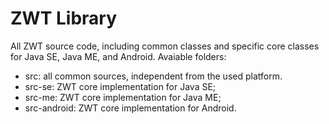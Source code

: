 # ZWT Library

All ZWT source code, including  common classes and specific core classes for Java SE, Java ME, and Android.
Avaiable folders:

* src: all common sources, independent from the used platform.
* src-se: ZWT core implementation for Java SE;
* src-me: ZWT core implementation for Java ME;
* src-android: ZWT core implementation for Android.
